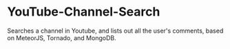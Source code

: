 # YouTube-Channel-Search
Searches a channel in Youtube, and lists out all the user's comments, based on MeteorJS, Tornado, and MongoDB.

